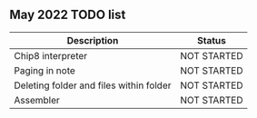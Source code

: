 
## May 2022 TODO list



| Description      | Status |
| -----------                           | -----------   |
| Chip8 interpreter                            | NOT STARTED             |
| Paging in note | NOT STARTED |
| Deleting folder and files within folder| NOT STARTED
| Assembler | NOT STARTED |
